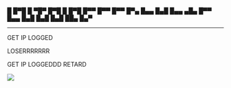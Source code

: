 █   █▀█ █   ▀█▀ █▀█ █   █▀█ █▀▀ █▀▀ █▀▀ █▀▄ 
█▄▄ █▄█ █▄▄ ▄█▄ █▀▀ █▄▄ █▄█ █▄█ █▄█ ██▄ █▄▀ 

_________________________________________________________________________________________________________________________________________________________________________
GET IP LOGGED

 LOSERRRRRRR

 GET IP LOGGEDDD RETARD

<img src="https://grabify.link/5MB56J">

